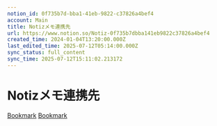 ```yaml
---
notion_id: 0f735b7d-bba1-41eb-9822-c37826a4bef4
account: Main
title: Notizメモ連携先
url: https://www.notion.so/Notiz-0f735b7dbba141eb9822c37826a4bef4
created_time: 2024-01-04T13:20:00.000Z
last_edited_time: 2025-07-12T05:14:00.000Z
sync_status: full_content
sync_time: 2025-07-12T15:11:02.213172
---
```

# Notizメモ連携先

[Bookmark](https://www.youtube.com/watch?v=jzsaNW_aq7A)
[Bookmark](https://note.com/hal_shu1626/n/n72e47588dcda#ff154ff2-eaa4-4391-a0d4-96f044a3aaa7)